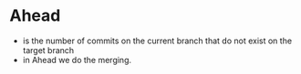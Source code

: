 # Ahead

- is the number of commits on the current branch that do not exist on the target branch
- in Ahead we do the merging.
